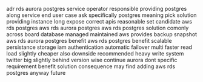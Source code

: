 adr rds aurora postgres service operator responsible providing postgres along service end user case ask specifically postgres meaning pick solution providing instance long expose correct apis reasonable set candidate aws rds postgres aws rds aurora postgres aws rds postgres solution comonly across board database managed maintained aws provides backup snapshot aws rds aurora postgres benefit aws rds postgres benefit scalable persistance storage iam authentication automatic failover multi faster read load slightly cheaper also downside recommended heavy write system twitter big slightly behind version wise continue aurora dont specific requirement benefit solution consequence may find adding aws rds postgres anyway future